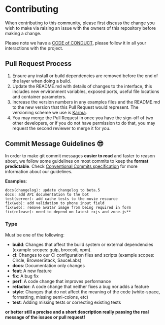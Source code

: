 # Contributing

When contributing to this community, please first discuss the change you wish to make via raising an issue with the owners of this repository before making a change.

Please note we have a [CODE of CONDUCT](https://github.com/ibrahimraimi/new-repo-template/blob/main/CODE_OF_CONDUCT.md), please follow it in all your interactions with the project.

## Pull Request Process

1. Ensure any install or build dependencies are removed before the end of the layer when doing a
   build.
2. Update the README.md with details of changes to the interface, this includes new environment
   variables, exposed ports, useful file locations and container parameters.
3. Increase the version numbers in any examples files and the README.md to the new version that this
   Pull Request would represent. The versioning scheme we use is [Karma](http://karma-runner.github.io/6.4/dev/git-commit-msg.html).
4. You may merge the Pull Request in once you have the sign-off of two other developers, or if you
   do not have permission to do that, you may request the second reviewer to merge it for you.

## Commit Message Guidelines 😎

In order to make git commit messages **easier to read** and faster to reason about, we follow some guidelines on most commits to keep the **format predictable**. Check [Conventional Commits specification](https://conventionalcommits.org) for more information about our guidelines.

**Examples**:

```
docs(changelog): update changelog to beta.5
docs: add API documentation to the bot
test(server): add cache tests to the movie resource
fix(web): add validation to phone input field
fix(web): remove avatar image from being required in form
fix(release): need to depend on latest rxjs and zone.js**
```

### Type

Must be one of the following:

- **build**: Changes that affect the build system or external dependencies (example scopes: gulp, broccoli, npm).
- **ci**: Changes to our CI configuration files and scripts (example scopes: Circle, BrowserStack, SauceLabs)
- **docs**: Documentation only changes
- **feat**: A new feature
- **fix**: A bug fix
- **perf**: A code change that improves performance
- **refactor**: A code change that neither fixes a bug nor adds a feature
- **style**: Changes that do not affect the meaning of the code (white-space, formatting, missing semi-colons, etc)
- **test**: Adding missing tests or correcting existing tests

**or better still a precise and a short description really passing the real message of the issues or pull request!**
